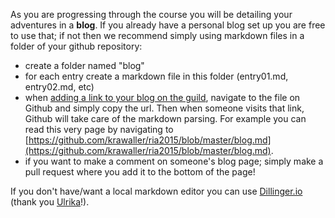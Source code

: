 As you are progressing through the course you will be detailing your adventures in a **blog**. If you already have a personal blog set up you are free to use that; if not then we recommend simply using markdown files in a folder of your github repository:

*    create a folder named "blog"
*    for each entry create a markdown file in this folder (entry01.md, entry02.md, etc)
*    when [adding a link to your blog on the guild](../about-the-guild), navigate to the file on Github and simply copy the url. Then when someone visits that link, Github will take care of the markdown parsing. For example you can read this very page by navigating to [https://github.com/krawaller/ria2015/blob/master/blog.md](https://github.com/krawaller/ria2015/blob/master/blog.md).
*    if you want to make a comment on someone's blog page; simply make a pull request where you add it to the bottom of the page!

If you don't have/want a local markdown editor you can use [Dillinger.io](http://dillinger.io/) (thank you [Ulrika](http://blog.krawaller.se/riaguild2015/#/member/uf222ba)!).